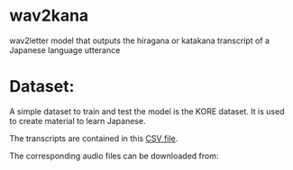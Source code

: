 # wav2kana
wav2letter model that outputs the hiragana or katakana transcript of a Japanese language utterance

# Dataset:

A simple dataset to train and test the model is the KORE dataset. It is used to create material to learn Japanese.

The transcripts are contained in this [CSV file](https://docs.google.com/spreadsheets/d/1uaUcQNyADAwP4k5rb0UNiQ1c8wPtWl1plqDHQryr75E/edit#gid=0).

The corresponding audio files can be downloaded from: 
